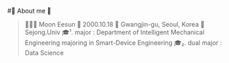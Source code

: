 #👑 About me 👑
>🙋🏻‍♀️ Moon Eesun
>🎂 2000.10.18
>🏡 Gwangjin-gu, Seoul, Korea
>🏫 Sejong.Univ
>🎓¹. major : Department of Intelligent Mechanical Engineering majoring in Smart-Device Engineering
>🎓₂. dual major : Data Science


<!---
MoonEeSun/MoonEeSun is a ✨ special ✨ repository because its `README.md` (this file) appears on your GitHub profile.
You can click the Preview link to take a look at your changes.
--->
